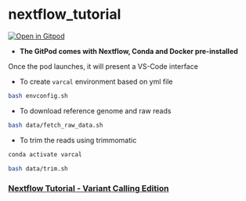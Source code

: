 # nextflow_tutorial

[![Open in Gitpod](https://gitpod.io/button/open-in-gitpod.svg)](https://gitpod.io/#https://github.com/sateeshperi/nextflow_tutorial.git)

* **The GitPod comes with Nextflow, Conda and Docker pre-installed**

Once the pod launches, it will present a VS-Code interface

* To create `varcal` environment based on yml file
```bash
bash envconfig.sh
```

* To download reference genome and raw reads
```bash
bash data/fetch_raw_data.sh
```

* To trim the reads using trimmomatic
```bash
conda activate varcal
```
```bash
bash data/trim.sh
```

### [Nextflow Tutorial - Variant Calling Edition](https://sateeshperi.github.io/nextflow_varcal/)
